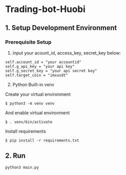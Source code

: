 # Trading-bot-Huobi


## 1. Setup Development Environment
### Prerequisite Setup

1. input your acount_id, access_key, secret_key below:
```
self.account_id = "your accountid"
self.g_api_key = "your api key"
self.g_secret_key = "your api secret key"
self.target_coin = "imxusdt"
```


2. Python Built-in venv

Create your virtual environment
```
$ python3 -m venv venv
```
And enable virtual environment
```
$ . venv/bin/activate
```
Install requirements
```
$ pip install -r requirements.txt 
```

## 2. Run
```
python3 main.py
```
